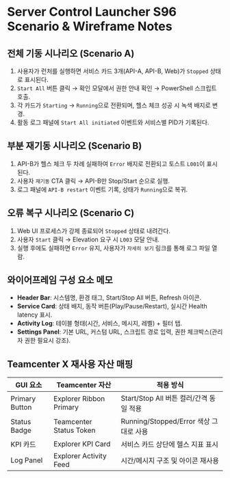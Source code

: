 # Server Control Launcher S96 Scenario & Wireframe Notes

## 전체 기동 시나리오 (Scenario A)
1. 사용자가 런처를 실행하면 서비스 카드 3개(API-A, API-B, Web)가 `Stopped` 상태로 표시된다.
2. `Start All` 버튼 클릭 → 확인 모달에서 권한 안내 확인 → PowerShell 스크립트 호출.
3. 각 카드가 `Starting` → `Running`으로 전환되며, 헬스 체크 성공 시 녹색 배지로 변경.
4. 활동 로그 패널에 `Start All initiated` 이벤트와 서비스별 PID가 기록된다.

## 부분 재기동 시나리오 (Scenario B)
1. API-B가 헬스 체크 두 차례 실패하여 `Error` 배지로 전환되고 토스트 `L001`이 표시된다.
2. 사용자 `재기동` CTA 클릭 → API-B만 Stop/Start 순으로 실행.
3. 로그 패널에 `API-B restart` 이벤트 기록, 상태가 `Running`으로 복귀.

## 오류 복구 시나리오 (Scenario C)
1. Web UI 프로세스가 강제 종료되어 `Stopped` 상태로 내려간다.
2. 사용자 `Start` 클릭 → Elevation 요구 시 `L003` 모달 안내.
3. 실행 후에도 실패하면 `Error` 유지, 사용자가 `자세히 보기` 링크를 통해 로그 파일 열람.

## 와이어프레임 구성 요소 메모
- **Header Bar**: 시스템명, 환경 태그, Start/Stop All 버튼, Refresh 아이콘.
- **Service Card**: 상태 배지, 동작 버튼(Play/Pause/Restart), 실시간 Health latency 표시.
- **Activity Log**: 테이블 형태(시간, 서비스, 메시지, 레벨) + 필터 탭.
- **Settings Panel**: 기본 URL, 커스텀 URL, 스크립트 경로 입력, 권한 체크박스(관리자 권한 필요시 강조).

## Teamcenter X 재사용 자산 매핑
| GUI 요소 | Teamcenter 자산 | 적용 방식 |
|---|---|---|
| Primary Button | Explorer Ribbon Primary | Start/Stop All 버튼 컬러/간격 동일 적용 |
| Status Badge | Teamcenter Status Token | Running/Stopped/Error 색상 그대로 사용 |
| KPI 카드 | Explorer KPI Card | 서비스 카드 상단에 헬스 지표 표시 |
| Log Panel | Explorer Activity Feed | 시간/메시지 구조 및 아이콘 재사용 |
